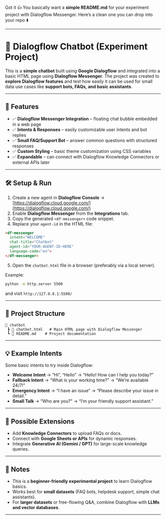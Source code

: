 Got it 👍 You basically want a **simple README.md** for your experiment project with Dialogflow Messenger.
Here’s a clean one you can drop into your repo ⬇️

---

# 📌 Dialogflow Chatbot (Experiment Project)

This is a **simple chatbot** built using **Google Dialogflow** and integrated into a basic HTML page using **Dialogflow Messenger**.
The project was created to **explore Dialogflow features** and test how easily it can be used for small data use cases like **support bots, FAQs, and basic assistants**.

---

## 🚀 Features

* ✅ **Dialogflow Messenger Integration** – floating chat bubble embedded in a web page
* ✅ **Intents & Responses** – easily customizable user intents and bot replies
* ✅ **Small FAQ/Support Bot** – answer common questions with structured responses
* ✅ **Custom Styling** – basic theme customization using CSS variables
* ✅ **Expandable** – can connect with Dialogflow Knowledge Connectors or external APIs later

---

## 🛠️ Setup & Run

1. Create a new agent in **Dialogflow Console** → [https://dialogflow.cloud.google.com/](https://dialogflow.cloud.google.com/)
2. Enable **Dialogflow Messenger** from the **Integrations** tab.
3. Copy the generated `<df-messenger>` code snippet.
4. Replace your `agent-id` in the HTML file:

```html
<df-messenger
  intent="WELCOME"
  chat-title="Chatbot"
  agent-id="YOUR-AGENT-ID-HERE"
  language-code="en">
</df-messenger>
```

5. Open the `chatbot.html` file in a browser (preferably via a local server).

Example:

```bash
python -m http.server 5500
```

and visit `http://127.0.0.1:5500/`

---

## 📂 Project Structure

```
📁 chatbot
 ┣ 📄 chatbot.html   # Main HTML page with Dialogflow Messenger
 ┗ 📄 README.md    # Project documentation
```

---

## 💡 Example Intents

Some basic intents to try inside Dialogflow:

* **Welcome Intent** → “Hi”, “Hello” → “Hello! How can I help you today?”
* **Fallback Intent** → “What is your working time?” → “We’re available 24/7!”
* **Emergency Intent** → “I have an issue” → “Please describe your issue in detail.”
* **Small Talk** → “Who are you?” → “I’m your friendly support assistant.”

---

## 🔮 Possible Extensions

* Add **Knowledge Connectors** to upload FAQs or docs.
* Connect with **Google Sheets or APIs** for dynamic responses.
* Integrate **Generative AI (Gemini / GPT)** for large-scale knowledge queries.

---

## 📖 Notes

* This is a **beginner-friendly experimental project** to learn Dialogflow basics.
* Works best for **small datasets** (FAQ bots, helpdesk support, simple chat assistants).
* For **larger datasets** or free-flowing Q\&A, combine Dialogflow with **LLMs and vector databases**.

---

